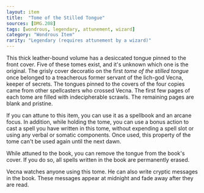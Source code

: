 ```yaml
---
layout: item
title:  "Tome of the Stilled Tongue"
sources: [DMG.208]
tags: [wondrous, legendary, attunement, wizard]
category: "Wondrous Item"
rarity: "Legendary (requires attunement by a wizard)"
---
```


This thick leather-bound volume has a desiccated tongue pinned to the front cover. Five of these tomes exist, and it's unknown which one is the original. The grisly cover decoratio on the first _tome of the stilled tongue_ once belonged to a treacherous former servant of the lich-god Vecna, keeper of secrets. The tongues pinned to the covers of the four copies came from other spellcasters who crossed Vecna. The first few pages of each tome are filled with indecipherable scrawls. The remaining pages are blank and pristine.

If you can attune to this item, you can use it as a spellbook and an arcane focus. In addition, while holding the tome, you can use a bonus action to cast a spell you have written in this tome, without expending a spell slot or using any verbal or somatic components. Once used, this property of the tome can't be used again until the next dawn.

While attuned to the book, you can remove the tongue from the book's cover. If you do so, all spells written in the book are permanently erased.

Vecna watches anyone using this tome. He can also write cryptic messages in the book. These messages appear at midnight and fade away after they are read.